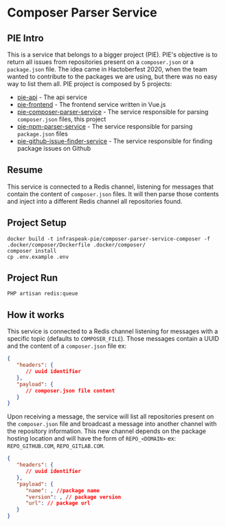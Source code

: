# Composer Parser Service

## PIE Intro
This is a service that belongs to a bigger project (PIE). PIE's objective is to return all issues from repositories present on a `composer.json` or a `package.json` file.
The idea came in Hactoberfest 2020, when the team wanted to contribute to the packages we are using, but there was no easy way to list them all.
PIE project is composed by 5 projects:
* [pie-api](https://github.com/Infraspeak/pie-api) - The api service
* [pie-frontend](https://github.com/Infraspeak/pie-frontend) - The frontend service written in Vue.js
* [pie-composer-parser-service](https://github.com/Infraspeak/pie-composer-parser-service) - The service responsible for parsing `composer.json` files, this project
* [pie-npm-parser-service](https://github.com/Infraspeak/pie-npm-parser-service) - The service responsible for parsing `package.json` files
* [pie-github-issue-finder-service](https://github.com/Infraspeak/pie-github-issue-finder-service) - The service responsible for finding package issues on Github

## Resume
This service is connected to a Redis channel, listening for messages that contain the content of `composer.json` files. It will then parse those contents and inject into a different Redis channel all repositories found.

## Project Setup
```
docker build -t infraspeak-pie/composer-parser-service-composer -f .docker/composer/Dockerfile .docker/composer/
composer install
cp .env.example .env
```

## Project Run
`PHP artisan redis:queue`

## How it works
This service is connected to a Redis channel listening for messages with a specific topic (defaults to `COMPOSER_FILE`). Those messages contain a UUID and the content of a `composer.json` file ex:
```json
{
   "headers": {
      // uuid identifier
   },
   "payload": {
      // composer.json file content
   }
}
```
Upon receiving a message, the service will list all repositories present on the `composer.json` file and broadcast a message into another channel with the repository information. This new channel depends on the package hosting location and will have the form of `REPO_<DOMAIN>` ex: `REPO_GITHUB.COM`, `REPO_GITLAB.COM`.

```json
{
   "headers": {
      // uuid identifier
   },
   "payload": {
      "name": , //package name
      "version": , // package version
      "url": // package url
   }
}
```
